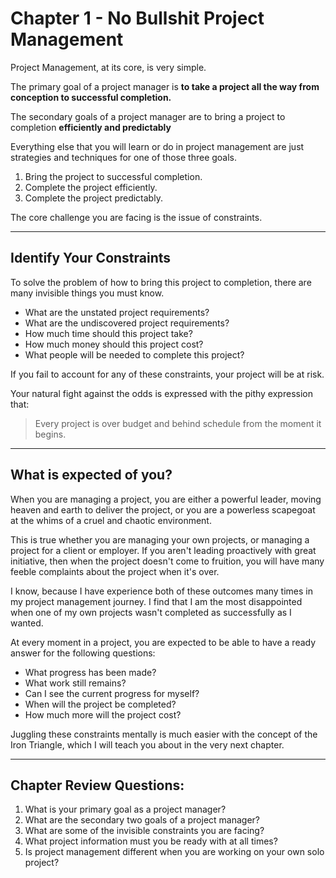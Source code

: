 # Chapter 1 - No Bullshit Project Management

Project Management, at its core, is very simple.

The primary goal of a project manager is **to take a project all the way from conception to successful completion.**

The secondary goals of a project manager are to bring a project to completion **efficiently and predictably**

Everything else that you will learn or do in project management are just strategies and techniques for one of those three goals.

1. Bring the project to successful completion.
2. Complete the project efficiently.
3. Complete the project predictably.

The core challenge you are facing is the issue of constraints.

---

## Identify Your Constraints

To solve the problem of how to bring this project to completion, there are many invisible things you must know.

- What are the unstated project requirements?
- What are the undiscovered project requirements?
- How much time should this project take?
- How much money should this project cost?
- What people will be needed to complete this project?

If you fail to account for any of these constraints, your project will be at risk.

Your natural fight against the odds is expressed with the pithy expression that:

> Every project is over budget and behind schedule from the moment it begins.

----

## What is expected of you?

When you are managing a project, you are either a powerful leader, moving heaven and earth to deliver the project, or you are a powerless scapegoat at the whims of a cruel and chaotic environment.

This is true whether you are managing your own projects, or managing a project for a client or employer. If you aren't leading proactively with great initiative, then when the project doesn't come to fruition, you will have many feeble complaints about the project when it's over.

I know, because I have experience both of these outcomes many times in my project management journey. I find that I am the most disappointed when one of my own projects wasn't completed as successfully as I wanted.

At every moment in a project, you are expected to be able to have a ready answer for the following questions:

- What progress has been made?
- What work still remains?
- Can I see the current progress for myself?
- When will the project be completed?
- How much more will the project cost?

Juggling these constraints mentally is much easier with the concept of the Iron Triangle, which I will teach you about in the very next chapter.

----

## Chapter Review Questions:
1. What is your primary goal as a project manager?
2. What are the secondary two goals of a project manager?
3. What are some of the invisible constraints you are facing?
4. What project information must you be ready with at all times?
5. Is project management different when you are working on your own solo project?

